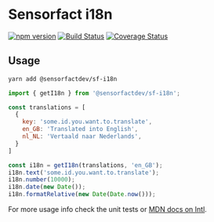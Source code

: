 # Sensorfact i18n
[![npm version](https://badge.fury.io/js/%40sensorfactdev%2Fi18n.svg)](https://badge.fury.io/js/%40sensorfactdev%2Fi18n)
[![Build Status](https://travis-ci.org/Sensorfactdev/sf-i18n.svg?branch=master)](https://travis-ci.org/Sensorfactdev/sf-i18n)
[![Coverage Status](https://coveralls.io/repos/github/Sensorfactdev/sf-i18n/badge.svg)](https://coveralls.io/github/Sensorfactdev/sf-i18n)

## Usage

```bash
yarn add @sensorfactdev/sf-i18n
```

```javascript
import { getI18n } from '@sensorfactdev/sf-i18n';

const translations = [
  {
    key: 'some.id.you.want.to.translate',
    en_GB: 'Translated into English',
    nl_NL: 'Vertaald naar Nederlands',
  }
]

const i18n = getI18n(translations, 'en_GB');
i18n.text('some.id.you.want.to.translate');
i18n.number(10000);
i18n.date(new Date());
i18n.formatRelative(new Date(Date.now()));
```
For more usage info check the unit tests or [MDN docs on Intl](https://developer.mozilla.org/en-US/docs/Web/JavaScript/Reference/Global_Objects/Intl).
